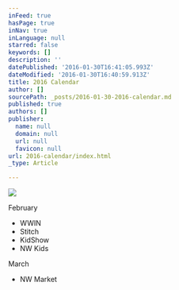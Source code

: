 ```yaml
---
inFeed: true
hasPage: true
inNav: true
inLanguage: null
starred: false
keywords: []
description: ''
datePublished: '2016-01-30T16:41:05.993Z'
dateModified: '2016-01-30T16:40:59.913Z'
title: 2016 Calendar
author: []
sourcePath: _posts/2016-01-30-2016-calendar.md
published: true
authors: []
publisher:
  name: null
  domain: null
  url: null
  favicon: null
url: 2016-calendar/index.html
_type: Article

---
```

![](https://the-grid-user-content.s3-us-west-2.amazonaws.com/bb231fc8-427e-4d63-afc1-30fab2a2cb62.JPG)

February

* WWIN
* Stitch
* KidShow
* NW Kids

March

* NW Market